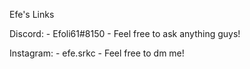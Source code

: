 Efe's Links

Discord: - Efoli61#8150 - Feel free to ask anything guys!

Instagram: - efe.srkc - Feel free to dm me!
